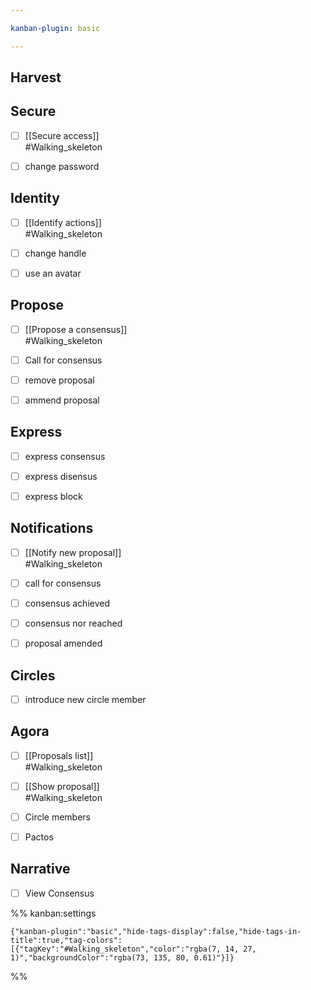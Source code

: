 ```yaml
---

kanban-plugin: basic

---
```


## Harvest



## Secure

- [ ] [[Secure access]]<br>#Walking_skeleton
- [ ] change password


## Identity

- [ ] [[Identify actions]]<br>#Walking_skeleton
- [ ] change handle
- [ ] use an avatar


## Propose

- [ ] [[Propose a consensus]]<br>#Walking_skeleton
- [ ] Call for consensus
- [ ] remove proposal
- [ ] ammend proposal


## Express

- [ ] express consensus
- [ ] express disensus
- [ ] express block


## Notifications

- [ ] [[Notify new proposal]]<br>#Walking_skeleton
- [ ] call for consensus
- [ ] consensus achieved
- [ ] consensus nor reached
- [ ] proposal amended


## Circles

- [ ] introduce new circle member


## Agora

- [ ] [[Proposals list]]<br>#Walking_skeleton
- [ ] [[Show proposal]]<br>#Walking_skeleton
- [ ] Circle members
- [ ] Pactos


## Narrative

- [ ] View Consensus




%% kanban:settings
```
{"kanban-plugin":"basic","hide-tags-display":false,"hide-tags-in-title":true,"tag-colors":[{"tagKey":"#Walking_skeleton","color":"rgba(7, 14, 27, 1)","backgroundColor":"rgba(73, 135, 80, 0.61)"}]}
```
%%